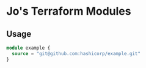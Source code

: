 # Jo's Terraform Modules

## Usage
```terraform
module example {
  source = "git@github.com:hashicorp/example.git"
}
```
